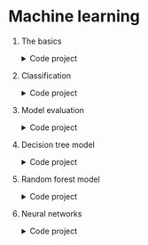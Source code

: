 # Machine learning

1. The basics
	<details>
		<summary>Code project</summary>

	- [What's in a column?](https://github.com/HenestrosaConH/sololearn/tree/main/courses/machine-learning/1-the-basics/code-project)
	</details>
2. Classification
	<details>
		<summary>Code project</summary>

	- [Bob the builder](https://github.com/HenestrosaConH/sololearn/tree/main/courses/machine-learning/2-classification/code-project)
	</details>
3. Model evaluation
	<details>
		<summary>Code project</summary>

	- [Welcome to the matrix](https://github.com/HenestrosaConH/sololearn/tree/main/courses/machine-learning/3-data-visualization/code-project)
	</details>
4. Decision tree model
	<details>
		<summary>Code project</summary>

	- [Split to achieve gain](https://github.com/HenestrosaConH/sololearn/tree/main/courses/machine-learning/4-decision-tree-model/code-project)
	</details>
5. Random forest model
	<details>
		<summary>Code project</summary>

	- [A forest of trees](https://github.com/HenestrosaConH/sololearn/tree/main/courses/machine-learning/5-random-forest-model/code-project)
	</details>
6. Neural networks
	<details>
		<summary>Code project</summary>

	- [The sigmoid function](https://github.com/HenestrosaConH/sololearn/tree/main/courses/machine-learning/6-neural-networks/code-project)
	</details>
	